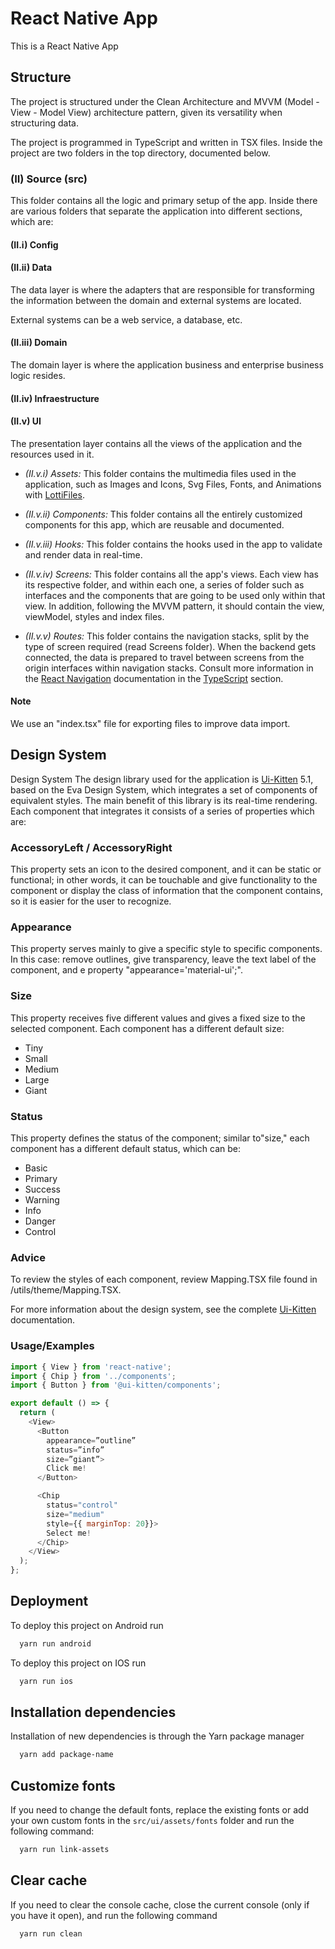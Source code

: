 # React Native App

This is a React Native App

## Structure

The project is structured under the Clean Architecture and MVVM (Model - View - Model View) architecture pattern, given its versatility when structuring data.

The project is programmed in TypeScript and written in TSX files.
Inside the project are two folders in the top directory, documented below.

### (II) Source (src)

This folder contains all the logic and primary setup of the app. Inside there are various folders that separate the application into different sections, which are:

#### (II.i) Config

#### (II.ii) Data

The data layer is where the adapters that are responsible for transforming the information between the domain and external systems are located.

External systems can be a web service, a database, etc.

#### (II.iii) Domain

The domain layer is where the application business and enterprise business logic resides.

#### (II.iv) Infraestructure

#### (II.v) UI

The presentation layer contains all the views of the application and the resources used in it.

- _(II.v.i) Assets:_ This folder contains the multimedia files used in the application, such as Images and Icons, Svg Files, Fonts, and Animations with [LottiFiles](https://lottiefiles.com/tag/reactnative).

- _(II.v.ii) Components:_ This folder contains all the entirely customized components for this app, which are reusable and documented.

- _(II.v.iii) Hooks:_ This folder contains the hooks used in the app to validate and render data in real-time.

- _(II.v.iv) Screens:_ This folder contains all the app's views. Each view has its respective folder, and within each one, a series of folder such as interfaces and the components that are going to be used only within that view. In addition, following the MVVM pattern, it should contain the view, viewModel, styles and index files.

- _(II.v.v) Routes:_ This folder contains the navigation stacks, split by the type of screen required (read Screens folder). When the backend gets connected, the data is prepared to travel between screens from the origin interfaces within navigation stacks. Consult more information in the [React Navigation](https://reactnavigation.org/docs/getting-started/) documentation in the [TypeScript](https://reactnavigation.org/docs/typescript) section.

#### **Note**

We use an "index.tsx" file for exporting files to improve data import.

## Design System

Design System
The design library used for the application is [Ui-Kitten](https://akveo.github.io/react-native-ui-kitten/) 5.1, based on the Eva Design System, which integrates a set of components of equivalent styles. The main benefit of this library is its real-time rendering.
Each component that integrates it consists of a series of properties which are:

### AccessoryLeft / AccessoryRight

This property sets an icon to the desired component, and it can be static or functional; in other words, it can be touchable and give functionality to the component or display the class of information that the component contains, so it is easier for the user to recognize.

### Appearance

This property serves mainly to give a specific style to specific components. In this case: remove outlines, give transparency, leave the text label of the component, and e property "appearance='material-ui';".

### Size

This property receives five different values and gives a fixed size to the selected component. Each component has a different default size:

- Tiny
- Small
- Medium
- Large
- Giant

### Status

This property defines the status of the component; similar to"size," each component has a different default status, which can be:

- Basic
- Primary
- Success
- Warning
- Info
- Danger
- Control

### Advice

To review the styles of each component, review Mapping.TSX file found in /utils/theme/Mapping.TSX.

For more information about the design system, see the complete [Ui-Kitten](https://akveo.github.io/react-native-ui-kitten/docs/guides/getting-started#getting-started) documentation.

### Usage/Examples

```javascript
import { View } from 'react-native';
import { Chip } from '../components';
import { Button } from '@ui-kitten/components';

export default () => {
  return (
    <View>
      <Button
        appearance=”outline”
        status=”info”
        size=”giant”>
        Click me!
      </Button>

      <Chip
        status="control"
        size="medium"
        style={{ marginTop: 20}}>
        Select me!
      </Chip>
    </View>
  );
};
```

## Deployment

To deploy this project on Android run

```bash
  yarn run android
```

To deploy this project on IOS run

```bash
  yarn run ios
```

## Installation dependencies

Installation of new dependencies is through the Yarn package manager

```bash
  yarn add package-name
```

## Customize fonts

If you need to change the default fonts, replace the existing fonts or add your own custom fonts in the `src/ui/assets/fonts` folder and run the following command:

```bash
  yarn run link-assets
```

## Clear cache

If you need to clear the console cache, close the current console (only if you have it open), and run the following command

```bash
  yarn run clean
```

